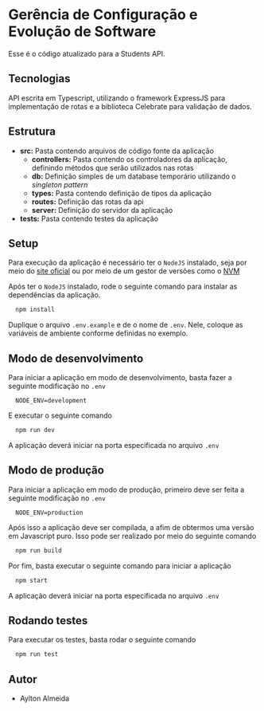 # Gerência de Configuração e Evolução de Software

Esse é o código atualizado para a Students API.

## Tecnologias

API escrita em Typescript, utilizando o framework ExpressJS para implementação de rotas e a biblioteca Celebrate para validação de dados.

## Estrutura

- __src:__ Pasta contendo arquivos de código fonte da aplicação
  - __controllers:__ Pasta contendo os controladores da aplicação, definindo métodos que serão utilizados nas rotas
  - __db:__ Definição simples de um database temporário utilizando o *singleton pattern*
  - __types:__ Pasta contendo definição de tipos da aplicação
  - __routes:__ Definição das rotas da api
  - __server:__ Definição do servidor da aplicação
- __tests:__ Pasta contendo testes da aplicação

## Setup

Para execução da aplicação é necessário ter o `NodeJS` instalado, seja por meio do [site oficial](https://nodejs.org/en/) ou por meio de um gestor de versões como o [NVM](https://github.com/nvm-sh/nvm)  

Após ter o `NodeJS` instalado, rode o seguinte comando para instalar as dependências da aplicação.

```bash
  npm install
```

Duplique o arquivo `.env.example` e de o nome de `.env`. Nele, coloque as variáveis de ambiente conforme definidas no exemplo.

## Modo de desenvolvimento

Para iniciar a aplicação em modo de desenvolvimento, basta fazer a seguinte modificação no `.env`

```env
  NODE_ENV=development
```

E executar o seguinte comando

```bash
  npm run dev
```

A aplicação deverá iniciar na porta especificada no arquivo `.env`

## Modo de produção

Para iniciar a aplicação em modo de produção, primeiro deve ser feita a seguinte modificação no `.env`

```env
  NODE_ENV=production
```

Após isso a aplicação deve ser compilada, a afim de obtermos uma versão em Javascript puro. Isso pode ser realizado por meio do seguinte comando

```bash
  npm run build
```

Por fim, basta executar o seguinte comando para iniciar a aplicação

```bash
  npm start
```

A aplicação deverá iniciar na porta especificada no arquivo `.env`

## Rodando testes

Para executar os testes, basta rodar o seguinte comando

```bash
  npm run test
```

## Autor

- Aylton Almeida
